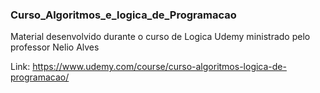 ### Curso_Algoritmos_e_logica_de_Programacao

Material desenvolvido durante o curso de Logica Udemy ministrado pelo professor Nelio Alves

Link: https://www.udemy.com/course/curso-algoritmos-logica-de-programacao/
